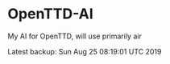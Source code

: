 # OpenTTD-AI
My AI for OpenTTD, will use primarily air

Latest backup: Sun Aug 25 08:19:01 UTC 2019
